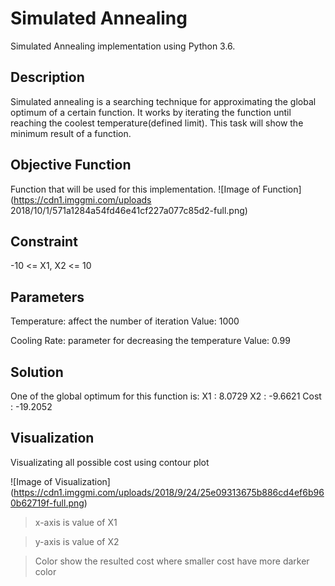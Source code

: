 # Simulated Annealing
Simulated Annealing implementation using Python 3.6.

## Description
  Simulated annealing is a searching technique for approximating the global optimum of a certain function. It works by iterating the function until reaching the coolest temperature(defined limit). This task will show the minimum result of a function.

## Objective Function
  Function that will be used for this implementation. 
  ![Image of Function]
  (https://cdn1.imggmi.com/uploads 2018/10/1/571a1284a54fd46e41cf227a077c85d2-full.png)

## Constraint
  -10 <= X1, X2 <= 10

## Parameters
  Temperature: affect the number of iteration
      Value: 1000

  Cooling Rate: parameter for decreasing the temperature
      Value: 0.99

## Solution
   One of the global optimum for this function is:
   X1 : 8.0729
   X2 : -9.6621
   Cost : -19.2052

## Visualization
  Visualizating all possible cost using contour plot
  
  ![Image of Visualization]
  (https://cdn1.imggmi.com/uploads/2018/9/24/25e09313675b886cd4ef6b960b62719f-full.png)

> x-axis is value of X1

> y-axis is value of X2

> Color show the resulted cost where smaller cost have more darker color

